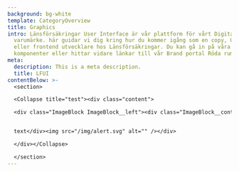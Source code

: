 ```yaml
---
background: bg-white
template: CategoryOverview
title: Graphics
intro: Länsförsäkringar User Interface är vår plattform för vårt Digitala
  varumärke. här guidar vi dig kring hur du kommer igång som en copy, UX, AD
  eller frontend utvecklare hos Länsförsäkringar. Du kan gå in på våra
  komponenter eller hittar vidare länkar till vår Brand portal Röda rummet.
meta:
  description: This is a meta description.
  title: LFUI
contentBelow: >-
  <section>

  <Collapse title="test"><div class="content">

  <div class="ImageBlock ImageBlock__left"><div class="ImageBlock__content">## heading


  text</div><img src="/img/alert.svg" alt="" /></div>

  </div></Collapse>

  </section>
---
```

